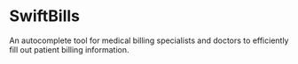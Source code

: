 # SwiftBills
An autocomplete tool for medical billing specialists and doctors to efficiently fill out patient billing information.

